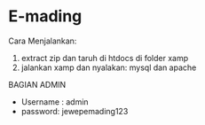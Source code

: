 # E-mading

Cara Menjalankan:
1.  extract zip dan taruh di htdocs di folder xamp
2.  jalankan xamp dan nyalakan: mysql dan apache

BAGIAN ADMIN
-  Username : admin
-  password: jewepemading123
